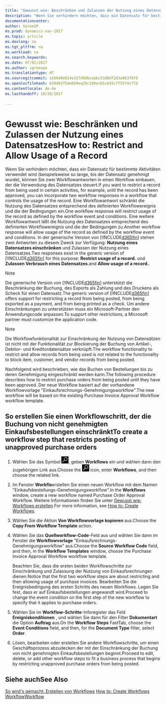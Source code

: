 ```yaml
---
title: "Gewusst wie: Beschränken und Zulassen der Nutzung eines Datensatzes"
description: "Wenn Sie verhindern möchten, dass ein Datensatz für bestimmte Aktivitäten verwendet wird (beispielsweise so lange, bis der Datensatz genehmigt wurde), können Sie zwei Workflowantworten in einen Workflow einbauen, der die Verwendung des Datensatzes steuert."
documentationcenter: 
author: SorenGP
ms.prod: dynamics-nav-2017
ms.topic: article
ms.devlang: na
ms.tgt_pltfrm: na
ms.workload: na
ms.search.keywords: 
ms.date: 07/01/2017
ms.author: sgroespe
ms.translationtype: HT
ms.sourcegitcommit: a16640e014e157d4dbcaabc53d0df2d3e063f8f9
ms.openlocfilehash: 639d6575de6b9ea29c160ecb5cb55cff5574c77d
ms.contentlocale: de-de
ms.lasthandoff: 10/26/2017

---
```

# <a name="how-to-restrict-and-allow-usage-of-a-record"></a><span data-ttu-id="42d77-103">Gewusst wie: Beschränken und Zulassen der Nutzung eines Datensatzes</span><span class="sxs-lookup"><span data-stu-id="42d77-103">How to: Restrict and Allow Usage of a Record</span></span>
<span data-ttu-id="42d77-104">Wenn Sie verhindern möchten, dass ein Datensatz für bestimmte Aktivitäten verwendet wird (beispielsweise so lange, bis der Datensatz genehmigt wurde), können Sie zwei Workflowantworten in einen Workflow einbauen, der die Verwendung des Datensatzes steuert.</span><span class="sxs-lookup"><span data-stu-id="42d77-104">If you want to restrict a record from being used in certain activities, for example, until the record has been approved, you can incorporate two workflow responses in a workflow that controls the usage of the record.</span></span> <span data-ttu-id="42d77-105">Eine Workflowantwort schränkt die Nutzung des Datensatzes entsprechend des definierten Workflowereignis und die der Bedingungen ein.</span><span class="sxs-lookup"><span data-stu-id="42d77-105">One workflow response will restrict usage of the record as defined by the workflow event and conditions.</span></span> <span data-ttu-id="42d77-106">Eine weitere Workflowantwort läßt die Nutzung des Datensatzes entsprechend des definierten Workflowereignis und die der Bedingungen zu.</span><span class="sxs-lookup"><span data-stu-id="42d77-106">Another workflow response will allow usage of the record as defined by the workflow event and conditions.</span></span> <span data-ttu-id="42d77-107">In der generische Version von [!INCLUDE[d365fin](includes/d365fin_md.md)] stehen zwei Antworten zu diesem Zweck zur Verfügung: **Nutzung eines Datensatzes einschränken** und Zulassen der Nutzung eines Datensatzes.</span><span class="sxs-lookup"><span data-stu-id="42d77-107">Two responses exist in the generic version of [!INCLUDE[d365fin](includes/d365fin_md.md)] for this purpose: **Restrict usage of a record.**</span></span> <span data-ttu-id="42d77-108">und **Zulassen Verbrauch eines Datensatzes**.</span><span class="sxs-lookup"><span data-stu-id="42d77-108">and **Allow usage of a record.**.</span></span>

> [!NOTE]  
>  <span data-ttu-id="42d77-109">Die generische Version von [!INCLUDE[d365fin](includes/d365fin_md.md)] unterstützt die Beschränkung der Buchung, des Exports als Zahlung und des Druckens als Scheck für einen Datensatz.</span><span class="sxs-lookup"><span data-stu-id="42d77-109">The generic version of [!INCLUDE[d365fin](includes/d365fin_md.md)] offers support for restricting a record from being posted, from being exported as a payment, and from being printed as a check.</span></span> <span data-ttu-id="42d77-110">Um andere Einschränkungen zu unterstützen muss ein Microsoft-Partner den Anwendungscode anpassen.</span><span class="sxs-lookup"><span data-stu-id="42d77-110">To support other restrictions, a Microsoft partner must customize the application code.</span></span>  

> [!NOTE]  
>  <span data-ttu-id="42d77-111">Die Workflowfunktionalität zur Einschränkung der Nutzung von Datensätzen ist nicht mit der Funktionalität zur Blockierung der Buchung von Artikel-, Debitor- und Kreditordatensätze verknüpft.</span><span class="sxs-lookup"><span data-stu-id="42d77-111">The workflow functionality to restrict and allow records from being used is not related to the functionality to block item, customer, and vendor records from being posted.</span></span>

<span data-ttu-id="42d77-112">Nachfolgend wird beschrieben, wie das Buchen von Bestellungen bis zu deren Genehmigung eingeschränkt werden kann.</span><span class="sxs-lookup"><span data-stu-id="42d77-112">The following procedure describes how to restrict purchase orders from being posted until they have been approved.</span></span> <span data-ttu-id="42d77-113">Der neue Workflow basiert auf der vorhandene Workflowvorlage "Einkaufsrechnungs-Genehmigungsworkflow".</span><span class="sxs-lookup"><span data-stu-id="42d77-113">The new workflow will be based on the existing Purchase Invoice Approval Workflow workflow template.</span></span>  

## <a name="to-create-a-workflow-step-that-restricts-posting-of-unapproved-purchase-orders"></a><span data-ttu-id="42d77-114">So erstellen Sie einen Workflowschritt, der die Buchung von nicht genehmigten Einkaufsbestellungen einschränkt</span><span class="sxs-lookup"><span data-stu-id="42d77-114">To create a workflow step that restricts posting of unapproved purchase orders</span></span>  
1. <span data-ttu-id="42d77-115">Wählen Sie das Symbol ![Nach Seite oder Bericht suchen](media/ui-search/search_small.png "Symbol Nach Seite oder Bericht suchen"), geben **Workflows** ein und wählen dann den zugehörigen Link aus.</span><span class="sxs-lookup"><span data-stu-id="42d77-115">Choose the ![Search for Page or Report](media/ui-search/search_small.png "Search for Page or Report icon") icon, enter **Workflows**, and then choose the related link.</span></span>  
2. <span data-ttu-id="42d77-116">Im Fenster **Workflo**erstellen Sie einen neuen Workflow mit dem Namen "Einkaufsbestellungs-Genehmigungsworkflow".</span><span class="sxs-lookup"><span data-stu-id="42d77-116">In the **Workflows** window, create a new workflow named Purchase Order Approval Workflow.</span></span> <span data-ttu-id="42d77-117">Weitere Informationen finden Sie unter [Gewusst wie: Workflows erstellen](across-how-to-create-workflows.md).</span><span class="sxs-lookup"><span data-stu-id="42d77-117">For more information, see [How to: Create Workflows](across-how-to-create-workflows.md).</span></span>  
3. <span data-ttu-id="42d77-118">Wählen Sie die Aktion **Von Workflowvorlage kopieren** aus.</span><span class="sxs-lookup"><span data-stu-id="42d77-118">Choose the **Copy From Workflow Template** action.</span></span>  
4. <span data-ttu-id="42d77-119">Wählen Sie das **Quellworkflow-Code**-Feld aus und wählen Sie dann im Fenster  die **Workflowvorlage** "Einkaufsrechnungs-Genehmigungsworkflow" aus.</span><span class="sxs-lookup"><span data-stu-id="42d77-119">Choose the **Source Workflow Code** field, and then, in the **Workflow Templates** window, choose the Purchase Invoice Approval Workflow workflow template.</span></span>  

     <span data-ttu-id="42d77-120">Beachten Sie, dass die ersten beiden Workflowschritte zur Einschränkung und Zulassung der Nutzung von Einkaufsrechnungen dienen.</span><span class="sxs-lookup"><span data-stu-id="42d77-120">Notice that the first two workflow steps are about restricting and then allowing usage of purchase invoices.</span></span> <span data-ttu-id="42d77-121">Bearbeiten Sie die Ereignisbedingung des ersten Schritts des neuen Workflows. Legen Sie fest, dass er auf Einkaufsbestellungen angewandt wird.</span><span class="sxs-lookup"><span data-stu-id="42d77-121">Proceed to change the event condition on the first step of the new workflow to specify that it applies to purchase orders.</span></span>  
5. <span data-ttu-id="42d77-122">Wählen Sie im **Workflow-Schritte**-Inforegister das Feld **Ereigniskonditionen** , und wählen Sie dann für den Filter **Dokumentart** die Option **Auftrag** aus.</span><span class="sxs-lookup"><span data-stu-id="42d77-122">On the **Workflow Steps** FastTab, choose the **Event Conditions** field, and then, for the **Document Type** filter, select **Order**.</span></span>  
6. <span data-ttu-id="42d77-123">Lösen, bearbeiten oder erstellen Sie andere Workflowschritte, um einen Geschäftsprozess abzudecken der mit der Einschränkung der Buchung von nicht genehmigten Einkaufsbestellungen beginnt.</span><span class="sxs-lookup"><span data-stu-id="42d77-123">Proceed to edit, delete, or add other workflow steps to fit a business process that begins by restricting unapproved purchase orders from being posted.</span></span>  

## <a name="see-also"></a><span data-ttu-id="42d77-124">Siehe auch</span><span class="sxs-lookup"><span data-stu-id="42d77-124">See Also</span></span>  
<span data-ttu-id="42d77-125">[So wird's gemacht: Erstellen von Workflows](across-how-to-create-workflows.md) </span><span class="sxs-lookup"><span data-stu-id="42d77-125">[How to: Create Workflows](across-how-to-create-workflows.md) </span></span>  
[<span data-ttu-id="42d77-126">Workflow</span><span class="sxs-lookup"><span data-stu-id="42d77-126">Workflow</span></span>](across-workflow.md)   

